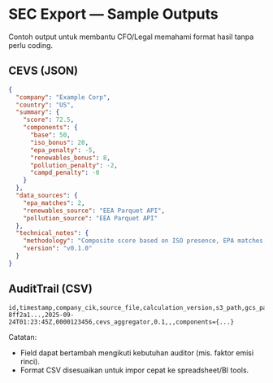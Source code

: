 # SEC Export — Sample Outputs

Contoh output untuk membantu CFO/Legal memahami format hasil tanpa perlu coding.

## CEVS (JSON)

```json
{
  "company": "Example Corp",
  "country": "US",
  "summary": {
    "score": 72.5,
    "components": {
      "base": 50,
      "iso_bonus": 20,
      "epa_penalty": -5,
      "renewables_bonus": 8,
      "pollution_penalty": -2,
      "campd_penalty": -0
    }
  },
  "data_sources": {
    "epa_matches": 2,
    "renewables_source": "EEA Parquet API",
    "pollution_source": "EEA Parquet API"
  },
  "technical_notes": {
    "methodology": "Composite score based on ISO presence, EPA matches, renewables proxy, pollution trends, and CAMPD penalties.",
    "version": "v0.1.0"
  }
}
```

## AuditTrail (CSV)

```csv
id,timestamp,company_cik,source_file,calculation_version,s3_path,gcs_path,notes
8ff2a1...,2025-09-24T01:23:45Z,0000123456,cevs_aggregator,0.1,,,components={...}
```

Catatan:

- Field dapat bertambah mengikuti kebutuhan auditor (mis. faktor emisi rinci).
- Format CSV disesuaikan untuk impor cepat ke spreadsheet/BI tools.
